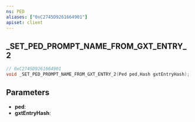 ```yaml
---
ns: PED
aliases: ["0xC2745D9261664901"]
apiset: client
---
```

## _SET_PED_PROMPT_NAME_FROM_GXT_ENTRY_2

```c
// 0xC2745D9261664901
void _SET_PED_PROMPT_NAME_FROM_GXT_ENTRY_2(Ped ped,Hash gxtEntryHash);
```


## Parameters
* **ped**:
* **gxtEntryHash**: